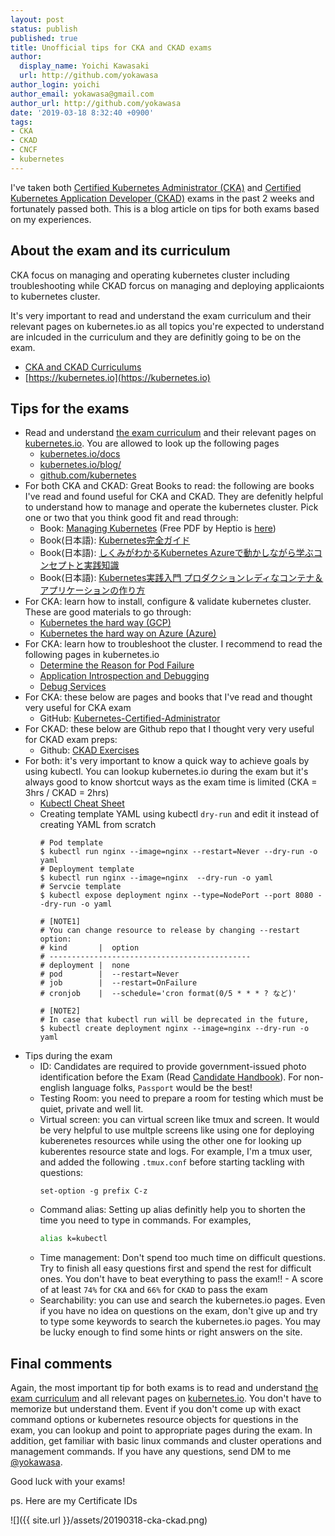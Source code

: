 ```yaml
---
layout: post
status: publish
published: true
title: Unofficial tips for CKA and CKAD exams
author:
  display_name: Yoichi Kawasaki
  url: http://github.com/yokawasa
author_login: yoichi
author_email: yokawasa@gmail.com
author_url: http://github.com/yokawasa
date: '2019-03-18 8:32:40 +0900'
tags:
- CKA
- CKAD
- CNCF
- kubernetes
---
```


I've taken both [Certified Kubernetes Administrator (CKA)](https://www.cncf.io/certification/cka/) and [Certified Kubernetes Application Developer (CKAD)](https://www.cncf.io/certification/ckad/) exams in the past 2 weeks and fortunately passed both. This is a blog article on tips for both exams based on my experiences.

## About the exam and its curriculum

CKA focus on managing and operating kubernetes cluster including troubleshooting while CKAD forcus on managing and deploying applicaionts to kubernetes cluster.

It's very important to read and understand the exam curriculum and their relevant pages on kubernetes.io as all topics you're expected to understand are inlcuded in the curriculum and they are definitly going to be on the exam.

- [CKA and CKAD Curriculums](https://github.com/cncf/curriculum)
- [https://kubernetes.io](https://kubernetes.io)


## Tips for the exams

- Read and understand [the exam curriculum](https://github.com/cncf/curriculum) and their relevant pages on [kubernetes.io](https://kubernetes.io). You are allowed to look up the following pages
  - [kubernetes.io/docs](https://kubernetes.io/docs)
  - [kubernetes.io/blog/](https://kubernetes.io/blog/)
  - [github.com/kubernetes](https://github.com/kubernetes/)
- For both CKA and CKAD: Great Books to read: the following are books I've read and found useful for CKA and CKAD. They are defenitly helpful to understand how to manage and operate the kubernetes cluster. Pick one or two that you think good fit and read through:
  - Book: [Managing Kubernetes](http://shop.oreilly.com/product/0636920146667.do) (Free PDF by Heptio is [here](https://go.heptio.com/rs/383-ENX-437/images/Managing_Kubernetes.pdf))
  - Book(日本語): [Kubernetes完全ガイド](https://book.impress.co.jp/books/1118101055)
  - Book(日本語): [しくみがわかるKubernetes Azureで動かしながら学ぶコンセプトと実践知識](https://www.shoeisha.co.jp/book/detail/9784798157849)
  - Book(日本語): [Kubernetes実践入門 プロダクションレディなコンテナ＆アプリケーションの作り方](https://gihyo.jp/book/2019/978-4-297-10438-2)
- For CKA: learn how to install, configure & validate kubernetes cluster. These are good materials to go through:
  - [Kubernetes the hard way (GCP)](https://github.com/kelseyhightower/kubernetes-the-hard-way)
  - [Kubernetes the hard way on Azure (Azure)](https://github.com/ivanfioravanti/kubernetes-the-hard-way-on-azure)
- For CKA: learn how to troubleshoot the cluster. I recommend to read the following pages in kubernetes.io
  - [Determine the Reason for Pod Failure](https://kubernetes.io/docs/tasks/debug-application-cluster/determine-reason-pod-failure/)
  - [Application Introspection and Debugging](https://kubernetes.io/docs/tasks/debug-application-cluster/debug-application-introspection/)
  - [Debug Services](https://kubernetes.io/docs/tasks/debug-application-cluster/debug-service/)
- For CKA: these below are pages and books that I've read and thought very useful for CKA exam
  - GitHub: [Kubernetes-Certified-Administrator](https://github.com/walidshaari/Kubernetes-Certified-Administrator)
- For CKAD: these below are Github repo that I thought very very useful for CKAD exam preps:
  - Github: [CKAD Exercises](https://github.com/dgkanatsios/CKAD-exercises)
- For both: it's very important to know a quick way to achieve goals by using kubectl. You can lookup kubernetes.io during the exam but it's always good to know shortcut ways as the exam time is limited (CKA = 3hrs / CKAD = 2hrs)
  - [Kubectl Cheat Sheet](https://kubernetes.io/docs/reference/kubectl/cheatsheet/)
  - Creating template YAML using kubectl `dry-run` and edit it instead of creating YAML from scratch
    ```
    # Pod template
    $ kubectl run nginx --image=nginx --restart=Never --dry-run -o yaml
    # Deployment template
    $ kubectl run nginx --image=nginx  --dry-run -o yaml
    # Servcie template
    $ kubectl expose deployment nginx --type=NodePort --port 8080 --dry-run -o yaml
     
    # [NOTE1]
    # You can change resource to release by changing --restart option:
    # kind       |  option
    # ---------------------------------------------
    # deployment |  none
    # pod        |  --restart=Never
    # job        |  --restart=OnFailure
    # cronjob    |  --schedule='cron format(0/5 * * * ? など)'

    # [NOTE2]
    # In case that kubectl run will be deprecated in the future, 
    $ kubectl create deployment nginx --image=nginx --dry-run -o yaml
    ```
- Tips during the exam
  - ID: Candidates are required to provide government-issued photo identification before the Exam (Read [Candidate Handbook](https://www.cncf.io/certification/candidate-handbook)). For non-english language folks, `Passport` would be the best!
  - Testing Room: you need to prepare a room for testing which must be quiet, private and well lit.
  - Virtual screen: you can virtual screen like tmux and screen. It would be very helpful to use multple screens like using one for deploying kuberenetes resources while using the other one for looking up kuberentes resource state and logs. For example, I'm a tmux user, and added the following `.tmux.conf` before starting tackling with questions:
    ```
    set-option -g prefix C-z
    ```
  - Command alias: Setting up alias definitly help you to shorten the time you need to type in commands. For examples,
    ```sh
    alias k=kubectl
    ```
  - Time management: Don't spend too much time on difficult questions. Try to finish all easy questions first and spend the rest for difficult ones. You don't have to beat everything to pass the exam!! - A score of at least `74%` for `CKA` and `66%` for `CKAD` to pass the exam
  - Searchability: you can use and search the kubernetes.io pages. Even if you have no idea on questions on the exam, don't give up and try to type some keywords to search the kubernetes.io pages. You may be lucky enough to find some hints or right answers on the site.

## Final comments

Again, the most important tip for both exams is to read and understand [the exam curriculum](https://github.com/cncf/curriculum) and all relevant pages on [kubernetes.io](https://kubernetes.io). You don't have to memorize but understand them. Event if you don't come up with exact command options or kubernetes resource objects for questions in the exam, you can lookup and point to appropriate pages during the exam. In addition, get familiar with basic linux commands and cluster operations and management commands. If you have any questions, send DM to me [@yokawasa](https://twitter.com/yokawasa).

Good luck with your exams!

ps. Here are my Certificate IDs

![]({{ site.url }}/assets/20190318-cka-ckad.png)